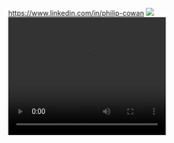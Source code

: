 https://www.linkedin.com/in/philip-cowan
[![](https://markdown-videos-api.jorgenkh.no/youtube/xvFZjo5PgG0)](https://www.youtube.com/watch?v=xvFZjo5PgG0)
<video width="320" height="240" autoplay={true}>
<source src="https://www.youtube.com/watch?v=xvFZjo5PgG0" type="video/mp4"/>
</video>
